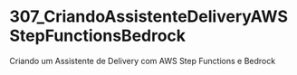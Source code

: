 # 307_CriandoAssistenteDeliveryAWSStepFunctionsBedrock
Criando um Assistente de Delivery com AWS Step Functions e Bedrock
